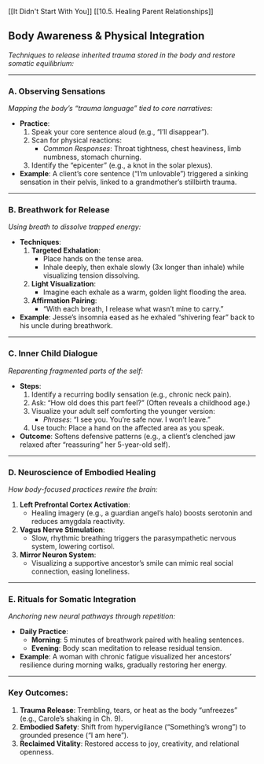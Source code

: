 [[It Didn't Start With You]]
[[10.5. Healing Parent Relationships]]

## **Body Awareness & Physical Integration**  
_Techniques to release inherited trauma stored in the body and restore somatic equilibrium:_

---

### **A. Observing Sensations**

_Mapping the body’s “trauma language” tied to core narratives:_

- **Practice**:
    1. Speak your core sentence aloud (e.g., “I’ll disappear”).
    2. Scan for physical reactions:
        - _Common Responses_: Throat tightness, chest heaviness, limb numbness, stomach churning.
    3. Identify the “epicenter” (e.g., a knot in the solar plexus).
- **Example**: A client’s core sentence (“I’m unlovable”) triggered a sinking sensation in their pelvis, linked to a grandmother’s stillbirth trauma.

---

### **B. Breathwork for Release**

_Using breath to dissolve trapped energy:_

- **Techniques**:
    1. **Targeted Exhalation**:
        - Place hands on the tense area.
        - Inhale deeply, then exhale slowly (3x longer than inhale) while visualizing tension dissolving.
    2. **Light Visualization**:
        - Imagine each exhale as a warm, golden light flooding the area.
    3. **Affirmation Pairing**:
        - “With each breath, I release what wasn’t mine to carry.”
- **Example**: Jesse’s insomnia eased as he exhaled “shivering fear” back to his uncle during breathwork.

---

### **C. Inner Child Dialogue**

_Reparenting fragmented parts of the self:_

- **Steps**:
    1. Identify a recurring bodily sensation (e.g., chronic neck pain).
    2. Ask: “How old does this part feel?” (Often reveals a childhood age.)
    3. Visualize your adult self comforting the younger version:
        - _Phrases_: “I see you. You’re safe now. I won’t leave.”
    4. Use touch: Place a hand on the affected area as you speak.
- **Outcome**: Softens defensive patterns (e.g., a client’s clenched jaw relaxed after “reassuring” her 5-year-old self).

---

### **D. Neuroscience of Embodied Healing**

_How body-focused practices rewire the brain:_

1. **Left Prefrontal Cortex Activation**:
    - Healing imagery (e.g., a guardian angel’s halo) boosts serotonin and reduces amygdala reactivity.
2. **Vagus Nerve Stimulation**:
    - Slow, rhythmic breathing triggers the parasympathetic nervous system, lowering cortisol.
3. **Mirror Neuron System**:
    - Visualizing a supportive ancestor’s smile can mimic real social connection, easing loneliness.

---

### **E. Rituals for Somatic Integration**

_Anchoring new neural pathways through repetition:_

- **Daily Practice**:
    - **Morning**: 5 minutes of breathwork paired with healing sentences.
    - **Evening**: Body scan meditation to release residual tension.
- **Example**: A woman with chronic fatigue visualized her ancestors’ resilience during morning walks, gradually restoring her energy.

---

### **Key Outcomes**:

1. **Trauma Release**: Trembling, tears, or heat as the body “unfreezes” (e.g., Carole’s shaking in Ch. 9).
2. **Embodied Safety**: Shift from hypervigilance (“Something’s wrong”) to grounded presence (“I am here”).
3. **Reclaimed Vitality**: Restored access to joy, creativity, and relational openness.

